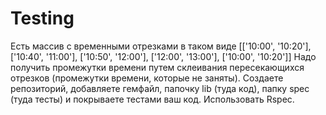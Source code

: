# Testing
Есть массив с временными отрезками в таком виде
[['10:00', '10:20'], ['10:40', '11:00'], ['10:50', '12:00'], ['12:00', '13:00'], ['10:00', '10:20']]
Надо получить промежутки времени путем склеивания пересекающихся отрезков (промежутки времени, которые не заняты).
Создаете репозиторий, добавляете гемфайл, папочку lib (туда код), папку spec (туда тесты) и покрываете тестами ваш код. Использовать Rspec.
